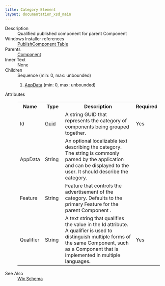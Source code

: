 ```yaml
---
title: Category Element
layout: documentation_xsd_main
---
```

<dl>
  <dt>Description</dt>
  <dd>                 Qualified published component for parent Component             </dd>
  <dt>Windows Installer references</dt>
  <dd>
    <a href="http://msdn.microsoft.com/library/aa370921.aspx" target="_blank">PublishComponent Table</a>
  </dd>
  <dt>Parents</dt>
  <dd>
    <a href="../component/">Component</a>
  </dd>
  <dt>Inner Text</dt>
  <dd>None</dd>
  <dt>Children</dt>
  <dd>Sequence (min: 0, max: unbounded)<ol><li><a href="../appdata/">AppData</a> (min: 0, max: unbounded)</li></ol></dd>
  <dt>Attributes</dt>
  <dd>
    <table cellspacing="0" cellpadding="0" class="schema">
      <tr>
        <th width="15%">Name</th>
        <th width="15%">Type</th>
        <th width="65%">Description</th>
        <th width="15%">Required</th>
      </tr>
      <tr>
        <td>Id</td>
        <td><a href="../simple_type_guid/">Guid</a></td>
        <td>A string GUID that represents the category of components being grouped together.</td>
        <td>Yes</td>
      </tr>
      <tr>
        <td>AppData</td>
        <td>String</td>
        <td>An optional localizable text describing the category.  The string is commonly parsed by the application and can be displayed to the user.  It should describe the category.</td>
        <td>&nbsp;</td>
      </tr>
      <tr>
        <td>Feature</td>
        <td>String</td>
        <td>Feature that controls the advertisement of the category.  Defaults to the primary Feature for the parent Component .</td>
        <td>&nbsp;</td>
      </tr>
      <tr>
        <td>Qualifier</td>
        <td>String</td>
        <td>A text string that qualifies the value in the Id attribute.  A qualifier is used to distinguish multiple forms of the same Component, such as a Component that is implemented in multiple languages.</td>
        <td>Yes</td>
      </tr>
    </table>
  </dd>
  <dt>See Also</dt>
  <dd>
    <a href="../">Wix Schema</a>
  </dd>
</dl>
